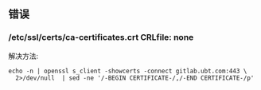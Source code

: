 ## 错误

### /etc/ssl/certs/ca-certificates.crt CRLfile: none
解决方法:

```
echo -n | openssl s_client -showcerts -connect gitlab.ubt.com:443 \
  2>/dev/null  | sed -ne '/-BEGIN CERTIFICATE-/,/-END CERTIFICATE-/p'
```